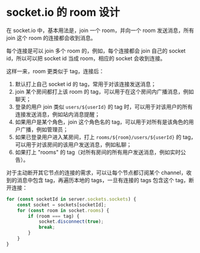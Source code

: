 # socket.io 的 room 设计

在 socket.io 中，基本用法是，join 一个 room，并向一个 room 发送消息，所有 join 这个 room 的连接都会收到消息。

每个连接是可以 join 多个 room 的，例如，每个连接都会 join 自己的 socket id，所以可以把 socket id 当成 room，相应的 socket 会收到连接。

这样一来，room 更类似于 tag，连接后：

1. 默认打上自己 socket id 的 tag，常用于对该连接发送消息；
2. join 某个房间都打上该 room 的 tag，可以用于在这个房间内广播消息，例如聊天；
3. 登录的用户 join 类似 `users/${userId}` 的 tag 时，可以用于对该用户的所有连接发送消息，例如站内消息提醒；
4. 如果用户是某个角色，join 这个角色名的 tag，可以用于对所有是该角色的用户广播，例如管理员；
5. 如果已登录用户进入某房间，打上 `rooms/${room}/users/${userId}` 的 tag，可以用于对该房间的该用户发送消息，例如私聊；
6. 如果打上 "rooms" 的 tag（对所有房间的所有用户发送消息，例如实时公告）。

对于主动断开其它节点的连接的需求，可以让每个节点都订阅某个 channel，收到的消息中包含 tag，再遍历本地的 tags，一旦有连接的 tags 包含这个 tag，断开连接：

```ts
for (const socketId in server.sockets.sockets) {
    const socket = sockets[socketId];
    for (const room in socket.rooms) {
        if (room === tag) {
            socket.disconnect(true);
            break;
        }
    }
}
```
